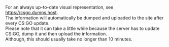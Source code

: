 For an always up-to-date visual representation, see https://csgo.dumps.host.
<br>The information will automatically be dumped and uploaded to the site after every CS:GO update.
<br>Please note that it can take a little while because the server has to update CS:GO, dump it and then upload the information.
<br>Although, this should usually take no longer than 10 minutes.
